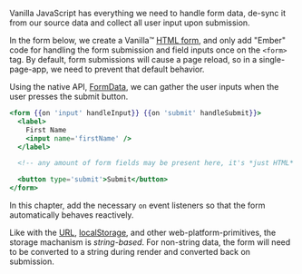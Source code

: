 Vanilla JavaScript has everything we need to handle form data, de-sync it from our source data and collect all user input upon submission.

In the form below, we create a Vanilla™ [HTML form][2], and only add "Ember" code for handling the form submission and field inputs once on the `<form>` tag. By default, form submissions will cause a page reload, so in a single-page-app, we need to prevent that default behavior.

Using the native API, [FormData][1], we can gather the user inputs when the user presses the submit button.

```hbs
<form {{on 'input' handleInput}} {{on 'submit' handleSubmit}}>
  <label>
    First Name
    <input name='firstName' />
  </label>

  <!-- any amount of form fields may be present here, it's *just HTML* -->

  <button type='submit'>Submit</button>
</form>
```

In this chapter, add the necessary `on` event listeners so that the form automatically behaves reactively.

Like with the [URL][4], [localStorage][5], and other web-platform-primitives, the storage machanism is _string-based_. For non-string data, the form will need to be converted to a string during render and converted back on submission.

[1]: https://developer.mozilla.org/en-US/docs/Web/API/FormData
[2]: https://developer.mozilla.org/en-US/docs/Web/HTML/Element/form
[3]: https://guides.emberjs.com/release/components/component-state-and-actions/#toc_html-modifiers-and-actions
[4]: https://developer.mozilla.org/en-US/docs/Web/API/URL
[5]: https://developer.mozilla.org/en-US/docs/Web/API/Window/localStorage
